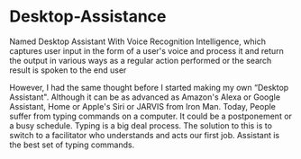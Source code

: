 # Desktop-Assistance
Named Desktop Assistant With Voice Recognition Intelligence, which captures user input in the form of a user's voice and process it and return the output in various ways as a regular action performed or the search result is spoken to the end user

However, I had the same thought before I started making my own “Desktop Assistant". Although it can be as advanced as Amazon's Alexa or Google Assistant, Home or Apple's Siri or JARVIS from Iron Man. 
Today, People suffer from typing commands on a computer. It could be a postponement or a busy schedule. 
Typing is a big deal process. The solution to this is to switch to a facilitator who understands and acts our first job. 
Assistant is the best set of typing commands.
